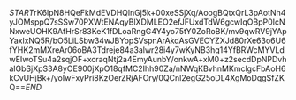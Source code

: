 $START$rK6lpN8HQeFkMdEVDHQlnGj5k+00xeSSjXq/AoogBQtxQrL3pAotNh4yJOMsppQ7sSSw70PXWtENAqyBlXDMLEO2efJFUxdTdW6gcwIqOBpP0IcNNxweUOHK9AfHrSr83KeK1fDLoaRngG4Y4yo75tY0ZoRoBK/mv9qwRV9jYApYaxlxNQ5R/bO5LiLSbw34wJBYopSVspnArAkdAsGVEOYZXJd80rXe63o6U6fYHK2mMXreAr06oBA3Tdreje84a3alwr28i4y7wKyNB3hq14YfBRWcMYVLdwEIwoTSu4a2sqjOF+xcraqNtj2a4EmyAunbY/onkwA+xM0+z2secdDpNPDvhalGbSjXpS3A8yOE900jXpO18qfMC2Ihh90Za/nNWqKBvhnMKmclgcFbAoH6kCvUHjBk+/yoIwFxyPri8KzOerZRjAFOry/0QCnl2egG25oDL4XgMoDqgSfZKQ==$END$
